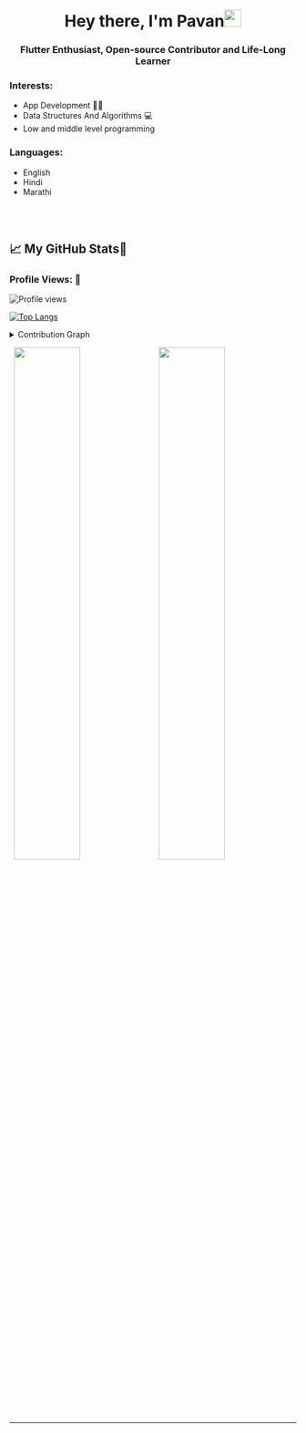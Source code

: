 <h1 align="center">Hey there, I'm Pavan<img src="https://raw.githubusercontent.com/MartinHeinz/MartinHeinz/master/wave.gif" width="30px"></h1>

<h3 align="center">Flutter Enthusiast, Open-source Contributor and Life-Long Learner</h3>



<h3 align="left">Interests:</h3>

- App Development 👩‍💻
- Data Structures And Algorithms 💻
- Low and middle level programming

<h3 align="left">Languages:</h3>

- English
- Hindi
- Marathi

<br><br>

  
## &#x1f4c8; My GitHub Stats🎯
 
<h3 align="left">Profile Views: 🧐</h3>
  
![Profile views](https://gpvc.arturio.dev/Pavan49719)

[![Top Langs](https://github-readme-stats.vercel.app/api/top-langs/?username=Pavan49719&theme=chartreuse-dark)](https://github.com/anuraghazra/github-readme-stats)
  
<details><summary>Contribution Graph</summary>
<p align="left">
<img width="90%" src="https://activity-graph.herokuapp.com/graph?username=Pavan49719&theme=chartreuse-dark&no-frame=true" /></p>
</details>

  

<p align="left">
  <img width="48%" src="https://github-readme-stats.vercel.app/api?username=Pavan49719&show_icons=true&theme=chartreuse-dark&count_private=true&include_all_commits=true" /> 
  <img width="48%" src="https://github-readme-streak-stats.herokuapp.com/?user=Pavan49719&theme=chartreuse-dark" />
</p>  


  

-----
